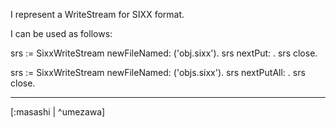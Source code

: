 I represent a WriteStream for SIXX format.

I can be used as follows:

srs := SixxWriteStream newFileNamed: ('obj.sixx').
srs nextPut: <object>.
srs close.

srs := SixxWriteStream newFileNamed: ('objs.sixx').
srs nextPutAll: <collection of object>.
srs close.

---
[:masashi | ^umezawa]